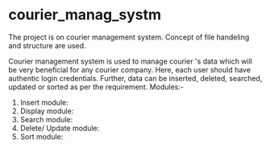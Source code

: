 # courier_manag_systm
The project is on courier management system. Concept of file handeling and structure are used.


Courier management system is used to manage courier 's data which will be very beneficial 
for any courier company. Here, each user should have authentic login credentials. Further, 
data can be inserted, deleted, searched, updated or sorted as per the requirement.
Modules:-
1. Insert module:
2. Display module:
3. Search module:
4. Delete/ Update module: 
5. Sort module:
